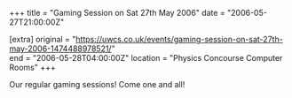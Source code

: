 +++
title = "Gaming Session on Sat 27th May 2006"
date = "2006-05-27T21:00:00Z"

[extra]
original = "https://uwcs.co.uk/events/gaming-session-on-sat-27th-may-2006-1474488978521/"    
end = "2006-05-28T04:00:00Z"
location = "Physics Concourse Computer Rooms"
+++

Our regular gaming sessions\! Come one and all\!

